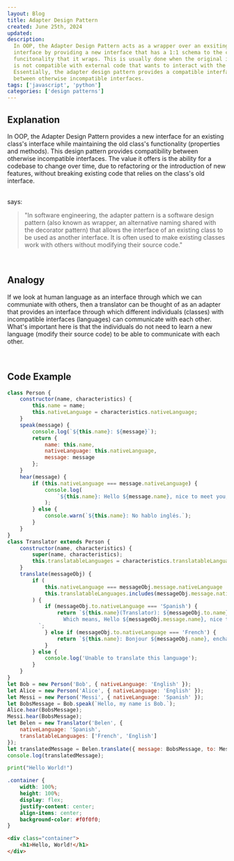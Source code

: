 ```yaml
---
layout: Blog
title: Adapter Design Pattern
created: June 25th, 2024
updated:
description:
  In OOP, the Adapter Design Pattern acts as a wrapper over an exsiting class's
  interface by providing a new interface that has a 1:1 schema to the classes
  funcitonality that it wraps. This is usually done when the original interface
  is not compatible with external code that wants to interact with the class.
  Essentially, the adapter design pattern provides a compatible interface
  between otherwise incompatible interfaces.
tags: ['javascript', 'python']
categories: ['design patterns']
---
```


<script lang="ts">
    import Link from '$lib/elements/Link.svelte';
</script>

## Explanation

In OOP, the Adapter Design Pattern provides a new interface for an existing class's interface while maintaining the old class's functionality (properties and methods). This design pattern provides compatibility between otherwise incompatible interfaces. The value it offers is the ability for a codebase to change over time, due to refactoring or the introduction of new features, without breaking existing code that relies on the class's old interface.

<br/>

<Link href="https://en.wikipedia.org/wiki/Adapter_pattern" linkText="Wikipedia article" block={true} /> says:

<!-- [Wikipedia article ](https://en.wikipedia.org/wiki/Adapter_pattern) says: -->

> "In software engineering, the adapter pattern is a software design pattern (also
> known as wrapper, an alternative naming shared with the decorator pattern) that
> allows the interface of an existing class to be used as another interface. It is
> often used to make existing classes work with others without modifying their
> source code."

<br/>

## Analogy

If we look at human language as an interface through which we can communiate
with others, then a translator can be thought of as an adapter that provides
an interface through which different individuals (classes) with incompatible
interfaces (languages) can communicate with each other. What's important here
is that the individuals do not need to learn a new language (modify their
source code) to be able to communicate with each other.

  <br/>

## Code Example

```js
class Person {
	constructor(name, characteristics) {
		this.name = name;
		this.nativeLanguage = characteristics.nativeLanguage;
	}
	speak(message) {
		console.log(`${this.name}: ${message}`);
		return {
			name: this.name,
			nativeLanguage: this.nativeLanguage,
			message: message
		};
	}
	hear(message) {
		if (this.nativeLanguage === message.nativeLanguage) {
			console.log(
				`${this.name}: Hello ${message.name}, nice to meet you, I am ${this.name}.`
			);
		} else {
			console.warn(`${this.name}: No hablo inglés.`);
		}
	}
}

class Translator extends Person {
	constructor(name, characteristics) {
		super(name, characteristics);
		this.translatableLanguages = characteristics.translatableLanguages;
	}

	translate(messageObj) {
		if (
			this.nativeLanguage === messageObj.message.nativeLanguage ||
			this.translatableLanguages.includes(messageObj.message.nativeLanguage)
		) {
			if (messageObj.to.nativeLanguage === 'Spanish') {
				return `${this.name}(Translator): ${messageObj.to.name} says: Hola ${messageObj.message.name}, mucho gusto, soy ${messageObj.to.name}.
                  Which means, Hello ${messageObj.message.name}, nice to meet you, I am ${messageObj.to.name}.
          `;
			} else if (messageObj.to.nativeLanguage === 'French') {
				return `${this.name}: Bonjour ${messageObj.name}, enchanté de te rencontrer, je suis ${this.name}.`;
			}
		} else {
			console.log('Unable to translate this language');
		}
	}
}

let Bob = new Person('Bob', { nativeLanguage: 'English' });
let Alice = new Person('Alice', { nativeLanguage: 'English' });
let Messi = new Person('Messi', { nativeLanguage: 'Spanish' });

let BobsMessage = Bob.speak(`Hello, my name is Bob.`);
Alice.hear(BobsMessage);
Messi.hear(BobsMessage);

let Belen = new Translator('Belen', {
	nativeLanguage: 'Spanish',
	translatableLanguages: ['French', 'English']
});

let translatedMessage = Belen.translate({ message: BobsMessage, to: Messi });
console.log(translatedMessage);
```

```python
print("Hello World!")
```

```css
.container {
	width: 100%;
	height: 100%;
	display: flex;
	justify-content: center;
	align-items: center;
	background-color: #f0f0f0;
}
```

```html
<div class="container">
	<h1>Hello, World!</h1>
</div>
```

<style>
  a {
    position: relative;
    z-index: 10;
    display: inline-block;
    outline: 0;
    transition-delay: 0s;
}

a::before {
    position: absolute;
    bottom: 0;
    height: 0.1em;
    width: 100%;
    /* background-color: var(--primaryColor); */
    background-color: theme('colors.primaryColor');
    transition: height 0.2s;
    content: '';
}

a:hover {
    color: var(--canvas);
}

a:hover::before {
    z-index: -10;
    height: 100%;
    background-color: theme('colors.primaryColor');
}

a:focus-visible {
    color: var(--markText);
}

a:focus-visible::before {
    z-index: -10;
    height: 100%;
    background-color: theme('colors.primaryColor');
}



</style>
